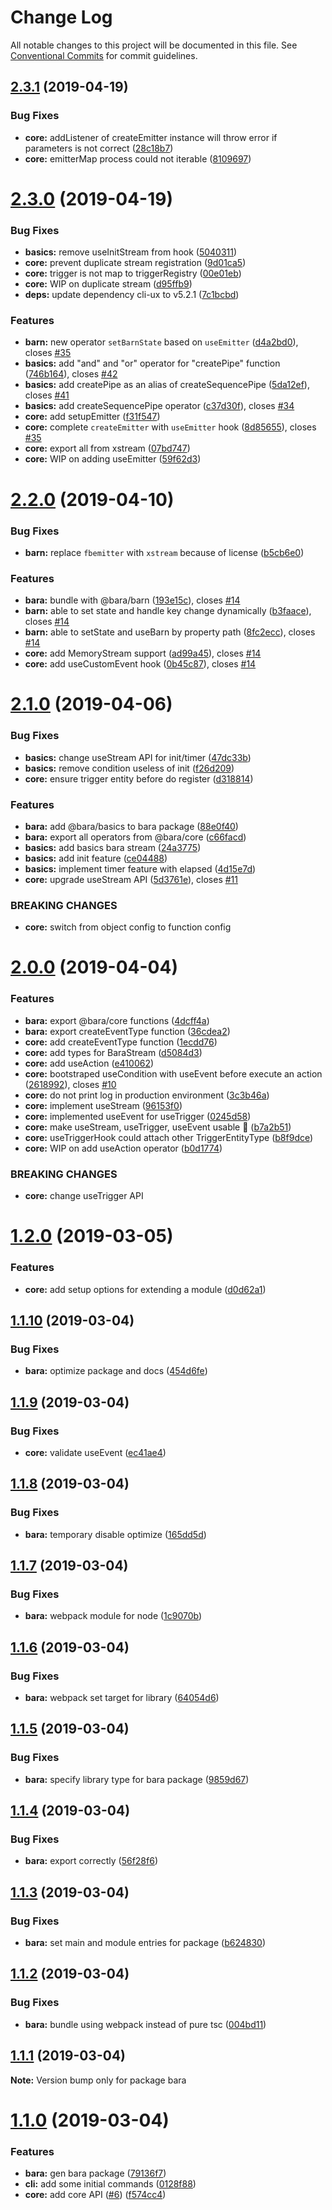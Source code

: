 # Change Log

All notable changes to this project will be documented in this file.
See [Conventional Commits](https://conventionalcommits.org) for commit guidelines.

## [2.3.1](https://github.com/nampdn/bara/compare/v2.3.0...v2.3.1) (2019-04-19)


### Bug Fixes

* **core:** addListener of createEmitter instance will throw error if parameters is not correct ([28c18b7](https://github.com/nampdn/bara/commit/28c18b7))
* **core:** emitterMap process could not iterable ([8109697](https://github.com/nampdn/bara/commit/8109697))





# [2.3.0](https://github.com/nampdn/bara/compare/v2.2.0...v2.3.0) (2019-04-19)


### Bug Fixes

* **basics:** remove useInitStream from hook ([5040311](https://github.com/nampdn/bara/commit/5040311))
* **core:** prevent duplicate stream registration ([9d01ca5](https://github.com/nampdn/bara/commit/9d01ca5))
* **core:** trigger is not map to triggerRegistry ([00e01eb](https://github.com/nampdn/bara/commit/00e01eb))
* **core:** WIP on duplicate stream ([d95ffb9](https://github.com/nampdn/bara/commit/d95ffb9))
* **deps:** update dependency cli-ux to v5.2.1 ([7c1bcbd](https://github.com/nampdn/bara/commit/7c1bcbd))


### Features

* **barn:** new operator `setBarnState` based on `useEmitter` ([d4a2bd0](https://github.com/nampdn/bara/commit/d4a2bd0)), closes [#35](https://github.com/nampdn/bara/issues/35)
* **basics:** add "and" and "or" operator for "createPipe" function ([746b164](https://github.com/nampdn/bara/commit/746b164)), closes [#42](https://github.com/nampdn/bara/issues/42)
* **basics:** add createPipe as an alias of createSequencePipe ([5da12ef](https://github.com/nampdn/bara/commit/5da12ef)), closes [#41](https://github.com/nampdn/bara/issues/41)
* **basics:** add createSequencePipe operator ([c37d30f](https://github.com/nampdn/bara/commit/c37d30f)), closes [#34](https://github.com/nampdn/bara/issues/34)
* **core:** add setupEmitter ([f31f547](https://github.com/nampdn/bara/commit/f31f547))
* **core:** complete `createEmitter` with `useEmitter` hook ([8d85655](https://github.com/nampdn/bara/commit/8d85655)), closes [#35](https://github.com/nampdn/bara/issues/35)
* **core:** export all from xstream ([07bd747](https://github.com/nampdn/bara/commit/07bd747))
* **core:** WIP on adding useEmitter ([59f62d3](https://github.com/nampdn/bara/commit/59f62d3))





# [2.2.0](https://github.com/nampdn/bara/compare/v2.1.0...v2.2.0) (2019-04-10)


### Bug Fixes

* **barn:** replace `fbemitter` with `xstream` because of license ([b5cb6e0](https://github.com/nampdn/bara/commit/b5cb6e0))


### Features

* **bara:** bundle with @bara/barn ([193e15c](https://github.com/nampdn/bara/commit/193e15c)), closes [#14](https://github.com/nampdn/bara/issues/14)
* **barn:** able to set state and handle key change dynamically ([b3faace](https://github.com/nampdn/bara/commit/b3faace)), closes [#14](https://github.com/nampdn/bara/issues/14)
* **barn:** able to setState and useBarn by property path ([8fc2ecc](https://github.com/nampdn/bara/commit/8fc2ecc)), closes [#14](https://github.com/nampdn/bara/issues/14)
* **core:** add MemoryStream support ([ad99a45](https://github.com/nampdn/bara/commit/ad99a45)), closes [#14](https://github.com/nampdn/bara/issues/14)
* **core:** add useCustomEvent hook ([0b45c87](https://github.com/nampdn/bara/commit/0b45c87)), closes [#14](https://github.com/nampdn/bara/issues/14)





# [2.1.0](https://github.com/nampdn/bara/compare/v2.0.0...v2.1.0) (2019-04-06)


### Bug Fixes

* **basics:** change useStream API for init/timer ([47dc33b](https://github.com/nampdn/bara/commit/47dc33b))
* **basics:** remove condition useless of init ([f26d209](https://github.com/nampdn/bara/commit/f26d209))
* **core:** ensure trigger entity before do register ([d318814](https://github.com/nampdn/bara/commit/d318814))


### Features

* **bara:** add @bara/basics to bara package ([88e0f40](https://github.com/nampdn/bara/commit/88e0f40))
* **bara:** export all operators from @bara/core ([c66facd](https://github.com/nampdn/bara/commit/c66facd))
* **basics:** add basics bara stream ([24a3775](https://github.com/nampdn/bara/commit/24a3775))
* **basics:** add init feature ([ce04488](https://github.com/nampdn/bara/commit/ce04488))
* **basics:** implement timer feature with elapsed ([4d15e7d](https://github.com/nampdn/bara/commit/4d15e7d))
* **core:** upgrade useStream API ([5d3761e](https://github.com/nampdn/bara/commit/5d3761e)), closes [#11](https://github.com/nampdn/bara/issues/11)


### BREAKING CHANGES

* **core:** switch from object config to function config





# [2.0.0](https://github.com/nampdn/bara/compare/v1.2.0...v2.0.0) (2019-04-04)


### Features

* **bara:** export @bara/core functions ([4dcff4a](https://github.com/nampdn/bara/commit/4dcff4a))
* **bara:** export createEventType function ([36cdea2](https://github.com/nampdn/bara/commit/36cdea2))
* **core:** add createEventType function ([1ecdd76](https://github.com/nampdn/bara/commit/1ecdd76))
* **core:** add types for BaraStream ([d5084d3](https://github.com/nampdn/bara/commit/d5084d3))
* **core:** add useAction ([e410062](https://github.com/nampdn/bara/commit/e410062))
* **core:** bootstraped useCondition with useEvent before execute an action ([2618992](https://github.com/nampdn/bara/commit/2618992)), closes [#10](https://github.com/nampdn/bara/issues/10)
* **core:** do not print log in production environment ([3c3b46a](https://github.com/nampdn/bara/commit/3c3b46a))
* **core:** implement useStream ([96153f0](https://github.com/nampdn/bara/commit/96153f0))
* **core:** implemented useEvent for useTrigger ([0245d58](https://github.com/nampdn/bara/commit/0245d58))
* **core:** make useStream, useTrigger, useEvent usable :tada: ([b7a2b51](https://github.com/nampdn/bara/commit/b7a2b51))
* **core:** useTriggerHook could attach other TriggerEntityType ([b8f9dce](https://github.com/nampdn/bara/commit/b8f9dce))
* **core:** WIP on add useAction operator ([b0d1774](https://github.com/nampdn/bara/commit/b0d1774))


### BREAKING CHANGES

* **core:** change useTrigger API





# [1.2.0](https://github.com/nampdn/bara/compare/v1.1.10...v1.2.0) (2019-03-05)


### Features

* **core:** add setup options for extending a module ([d0d62a1](https://github.com/nampdn/bara/commit/d0d62a1))





## [1.1.10](https://github.com/nampdn/bara/compare/v1.1.9...v1.1.10) (2019-03-04)


### Bug Fixes

* **bara:** optimize package and docs ([454d6fe](https://github.com/nampdn/bara/commit/454d6fe))





## [1.1.9](https://github.com/nampdn/bara/compare/v1.1.8...v1.1.9) (2019-03-04)


### Bug Fixes

* **core:** validate useEvent ([ec41ae4](https://github.com/nampdn/bara/commit/ec41ae4))





## [1.1.8](https://github.com/nampdn/bara/compare/v1.1.7...v1.1.8) (2019-03-04)


### Bug Fixes

* **bara:** temporary disable optimize ([165dd5d](https://github.com/nampdn/bara/commit/165dd5d))





## [1.1.7](https://github.com/nampdn/bara/compare/v1.1.6...v1.1.7) (2019-03-04)


### Bug Fixes

* **bara:** webpack module for node ([1c9070b](https://github.com/nampdn/bara/commit/1c9070b))





## [1.1.6](https://github.com/nampdn/bara/compare/v1.1.5...v1.1.6) (2019-03-04)


### Bug Fixes

* **bara:** webpack set target for library ([64054d6](https://github.com/nampdn/bara/commit/64054d6))





## [1.1.5](https://github.com/nampdn/bara/compare/v1.1.4...v1.1.5) (2019-03-04)


### Bug Fixes

* **bara:** specify library type for bara package ([9859d67](https://github.com/nampdn/bara/commit/9859d67))





## [1.1.4](https://github.com/nampdn/bara/compare/v1.1.3...v1.1.4) (2019-03-04)


### Bug Fixes

* **bara:** export correctly ([56f28f6](https://github.com/nampdn/bara/commit/56f28f6))





## [1.1.3](https://github.com/nampdn/bara/compare/v1.1.2...v1.1.3) (2019-03-04)


### Bug Fixes

* **bara:** set main and module entries for package ([b624830](https://github.com/nampdn/bara/commit/b624830))





## [1.1.2](https://github.com/nampdn/bara/compare/v1.1.1...v1.1.2) (2019-03-04)


### Bug Fixes

* **bara:** bundle using webpack instead of pure tsc ([004bd11](https://github.com/nampdn/bara/commit/004bd11))





## [1.1.1](https://github.com/nampdn/bara/compare/v1.1.0...v1.1.1) (2019-03-04)

**Note:** Version bump only for package bara





# [1.1.0](https://github.com/nampdn/bara/compare/v0.1.0...v1.1.0) (2019-03-04)


### Features

* **bara:** gen bara package ([79136f7](https://github.com/nampdn/bara/commit/79136f7))
* **cli:** add some initial commands ([0128f88](https://github.com/nampdn/bara/commit/0128f88))
* **core:** add core API ([#6](https://github.com/nampdn/bara/issues/6)) ([f574cc4](https://github.com/nampdn/bara/commit/f574cc4))
